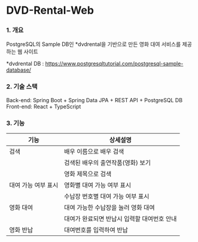 # DVD-Rental-Web

### 1. 개요

  PostgreSQL의 Sample DB인 *dvdrental을 기반으로 만든 영화 대여 서비스를 제공하는 웹 사이트
  
  *dvdrental DB : https://www.postgresqltutorial.com/postgresql-sample-database/
  
### 2. 기술 스택

  Back-end: Spring Boot + Spring Data JPA + REST API + PostgreSQL DB
  Front-end: React + TypeScript
  
  
### 3. 기능

| 기능                                              | 상세설명                               |
|--------------------------------------------------|------------------------------------|
| 검색                                             |  배우 이름으로 배우 검색           |
|                                                  |  검색된 배우의 출연작품(영화) 보기  |
|                                                  |  영화 제목으로 검색               |
| 대여 가능 여부 표시                               |   영화별 대여 가능 여부 표시        |
|                                                  |  수납장 번호별 대여 가능 여부 표시 |
| 영화 대여                                         | 대여 가능한 수납장을 눌러 영화 대여 |
|                                                  |  대여가 완료되면 반납시 입력할 대여번호 안내 |
| 영화 반납                                         |  대여번호를 입력하여 반납             |
